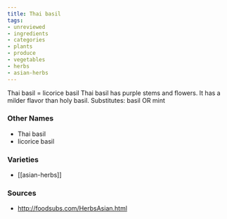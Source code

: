 ```yaml
---
title: Thai basil
tags:
- unreviewed
- ingredients
- categories
- plants
- produce
- vegetables
- herbs
- asian-herbs
---
```

Thai basil = licorice basil Thai basil has purple stems and flowers. It has a milder flavor than holy basil. Substitutes: basil OR mint

### Other Names

* Thai basil
* licorice basil

### Varieties

* [[asian-herbs]]

### Sources
* http://foodsubs.com/HerbsAsian.html
